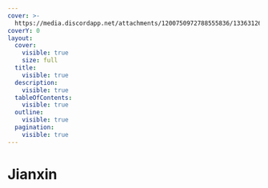```yaml
---
cover: >-
  https://media.discordapp.net/attachments/1200750972788555836/1336312670059499541/image.png?ex=67a359a8&is=67a20828&hm=4c1c7a3010e7a4b764fbf49a0ba8edd736d6bda1ec25f4735c5457ad2c509692&=&format=webp&quality=lossless&width=825&height=150
coverY: 0
layout:
  cover:
    visible: true
    size: full
  title:
    visible: true
  description:
    visible: true
  tableOfContents:
    visible: true
  outline:
    visible: true
  pagination:
    visible: true
---
```


# Jianxin

